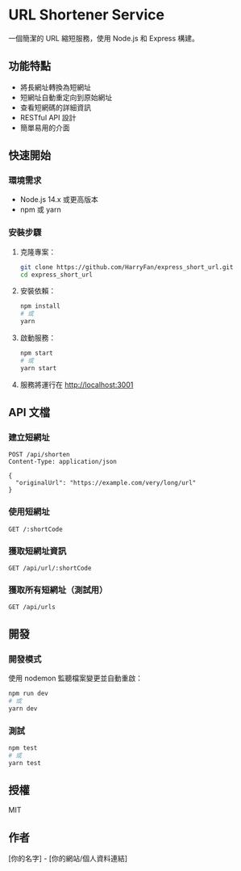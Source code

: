 # URL Shortener Service

一個簡潔的 URL 縮短服務，使用 Node.js 和 Express 構建。

## 功能特點

- 將長網址轉換為短網址
- 短網址自動重定向到原始網址
- 查看短網碼的詳細資訊
- RESTful API 設計
- 簡單易用的介面

## 快速開始

### 環境需求

- Node.js 14.x 或更高版本
- npm 或 yarn

### 安裝步驟

1. 克隆專案：
   ```bash
   git clone https://github.com/HarryFan/express_short_url.git
   cd express_short_url
   ```

2. 安裝依賴：
   ```bash
   npm install
   # 或
   yarn
   ```

3. 啟動服務：
   ```bash
   npm start
   # 或
   yarn start
   ```

4. 服務將運行在 [http://localhost:3001](http://localhost:3001)

## API 文檔

### 建立短網址

```http
POST /api/shorten
Content-Type: application/json

{
  "originalUrl": "https://example.com/very/long/url"
}
```

### 使用短網址

```
GET /:shortCode
```

### 獲取短網址資訊

```
GET /api/url/:shortCode
```

### 獲取所有短網址（測試用）

```
GET /api/urls
```

## 開發

### 開發模式

使用 nodemon 監聽檔案變更並自動重啟：

```bash
npm run dev
# 或
yarn dev
```

### 測試

```bash
npm test
# 或
yarn test
```

## 授權

MIT

## 作者

[你的名字] - [你的網站/個人資料連結]
